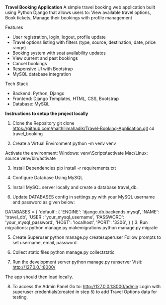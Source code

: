 **Travel Booking Application**
A simple travel booking web application built using Python Django that allows users to:
View available travel options, Book tickets, Manage their bookings with profile management

Features
- User registration, login, logout, profile update
- Travel options listing with filters (type, source, destination, date, price range)
- Booking system with seat availability updates
- View current and past bookings
- Cancel bookings
- Responsive UI with Bootstrap
- MySQL database integration

Tech Stack
- Backend: Python, Django
- Frontend: Django Templates, HTML, CSS, Bootstrap
- Database: MySQL

**Instructions to setup the project locally**

1. Clone the Repository
git clone https://github.com/maithilimahadik/Travel-Booking-Application.git
cd travel_booking

2. Create a Virtual Environment
python -m venv venv

Activate the environment:
Windows: venv\Scripts\activate
Mac/Linux: source venv/bin/activate

3. Install Dependencies
pip install -r requirements.txt

4. Configure Database Using MySQL
1. Install MySQL server locally and create a database travel_db.
2. Update DATABASES config in settings.py with your MySQL username and password as given below:

DATABASES = {
    'default': {
        'ENGINE': 'django.db.backends.mysql',
        'NAME': 'travel_db',
        'USER': 'your_mysql_username',
        'PASSWORD': 'your_mysql_password',
        'HOST': 'localhost',
        'PORT': '3306',
    }
}
3. Run migrations:
python manage.py makemigrations
python manage.py migrate

5. Create Superuser
python manage.py createsuperuser
Follow prompts to set username, email, password.

6. Collect static files
python manage.py collectstatic

7. Run the development server
python manage.py runserver
Visit:
http://127.0.0.1:8000/

The app should then load locally.

8. To access the Admin Panel
Go to:
http://127.0.0.1:8000/admin
Login with superuser credentials(created in step 5) to add Travel Options data for testing.
